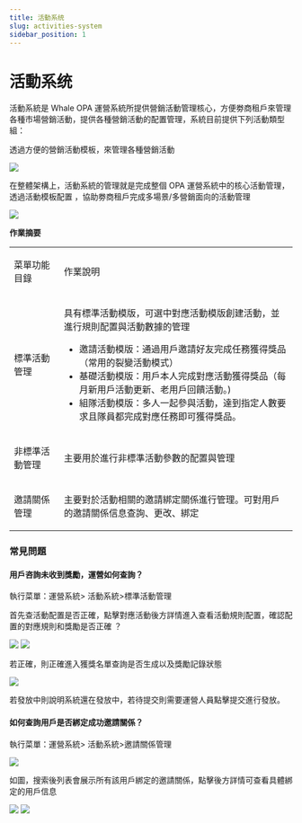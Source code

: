 ```yaml
---
title: 活動系统
slug: activities-system
sidebar_position: 1
---
```



# 活動系统

活動系統是 Whale OPA 運營系統所提供營銷活動管理核心，方便劵商租戶來管理各種市場營銷活動，提供各種營銷活動的配置管理，系統目前提供下列活動類型組：

透過方便的營銷活動模板，來管理各種營銷活動

<img src="/assets/Z1EWbAKzeobvyjxihTocH31Unlg.png"/>

在整體架構上，活動系統的管理就是完成整個 OPA 運營系統中的核心活動管理，透過活動模板配置 ，協助劵商租戶完成多場景/多營銷面向的活動管理

<img src="/assets/J6S3bdNgXoTFgWx8WAMca1KcnXg.png"/>

**作業摘要**

<table>
<colgroup>
<col width="130"/>
<col width="659"/>
</colgroup>
<tbody>
<tr>
<td><p>菜單功能目錄</p></td><td><p>作業說明</p></td></tr>
<tr>
<td><p>標準活動管理</p></td><td><p>具有標準活動模版，可選中對應活動模版創建活動，並進行規則配置與活動數據的管理</p>
<ul>
<li>邀請活動模版：通過用戶邀請好友完成任務獲得獎品（常用的裂變活動模式）</li>
<li>基礎活動模版：用戶本人完成對應活動獲得獎品（每月新用戶活動更新、老用戶回饋活動。) </li>
<li>組隊活動模版：多人一起參與活動，達到指定人數要求且隊員都完成對應任務即可獲得獎品。</li>
</ul></td></tr>
<tr>
<td><p>非標準活動管理</p></td><td><p>主要用於進行非標準活動參數的配置與管理</p></td></tr>
<tr>
<td><p>邀請關係管理</p></td><td><p>主要對於活動相關的邀請綁定關係進行管理。可對用戶的邀請關係信息查詢、更改、綁定</p></td></tr>
</tbody>
</table>

### 常見問題

#### 用戶咨詢未收到獎勵，運營如何查詢？

執行菜單：運營系統&gt; 活動系統&gt;標準活動管理

首先查活動配置是否正確，點擊對應活動後方詳情進入查看活動規則配置，確認配置的對應規則和獎勵是否正確 ？

<img src="/assets/XJ46bd9a8oSyrkx6Th0csAWEnoe.png"/>

<img src="/assets/OujMbd5nXoPpxZxb3qycobgGnWb.png"/>

若正確，則正確進入獲獎名單查詢是否生成以及獎勵記錄狀態

<img src="/assets/QdvmbhpimogW6GxqjzLcJRRGn4d.png"/>

若發放中則說明系統還在發放中，若待提交則需要運營人員點擊提交進行發放。

#### 如何查詢用戶是否綁定成功邀請關係？

執行菜單：運營系統&gt; 活動系統&gt;邀請關係管理

<img src="/assets/QfU6btqIYosoqUxnUOwciJKInNb.png"/>

如圖，搜索後列表會展示所有該用戶綁定的邀請關係，點擊後方詳情可查看具體綁定的用戶信息

<img src="/assets/HZwkbQsyToOI5uxfGaIctjPqnJd.png"/>

<img src="/assets/VsP8bXdJroJHqPx047UczrYOnAR.png"/>


